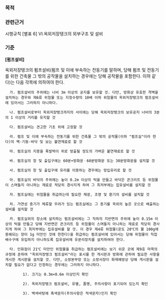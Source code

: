 ### 목적

### 관련근거
시행규칙 [별표 6] VI.옥외저장탱크의 외부구조 및 설비

### 기준
**[펌프설비]**

옥외저장탱크의 펌프설비(펌프 및 이에 부속하는 전동기를 말하며, 당해 펌프 및 전동기를 위한 건축물 그 밖의 공작물을 설치하는 경우에는 당해 공작물을 포함한다. 이하 같다)는 다음 각목에 의하여야 한다.

      가. 펌프설비의 주위에는 너비 3m 이상의 공지를 보유할 것. 다만, 방화상 유효한 격벽을 설치하는 경우와 제6류 위험물 또는 지정수량의 10배 이하 위험물의 옥외저장탱크의 펌프설비에 있어서는 그러하지 아니하다.

      나. 펌프설비로부터 옥외저장탱크까지의 사이에는 당해 옥외저장탱크의 보유공지 너비의 3분의 1 이상의 거리를 유지할 것

      다. 펌프설비는 견고한 기초 위에 고정할 것

      라. 펌프 및 이에 부속하는 전동기를 위한 건축물 그 밖의 공작물(이하 "펌프실"이라 한다)의 벽·기둥·바닥 및 보는 불연재료로 할 것

      마. 펌프실의 지붕을 폭발력이 위로 방출될 정도의 가벼운 불연재료로 할 것

      바. 펌프실의 창 및 출입구에는 60분+방화문ㆍ60분방화문 또는 30분방화문을 설치할 것

      사. 펌프실의 창 및 출입구에 유리를 이용하는 경우에는 망입유리로 할 것

      아. 펌프실의 바닥의 주위에는 높이 0.2m 이상의 턱을 만들고 바닥은 콘크리트 등 위험물이 스며들지 아니하는 재료로 적당히 경사지게 하여 그 최저부에는 집유설비를 설치할 것

      자. 펌프실에는 위험물을 취급하는데 필요한 채광, 조명 및 환기의 설비를 설치할 것

      차. 가연성 증기가 체류할 우려가 있는 펌프실에는 그 증기를 옥외의 높은 곳으로 배출하는 설비를 설치할 것

      카. 펌프실외의 장소에 설치하는 펌프설비에는 그 직하의 지반면의 주위에 높이 0.15m 이상의 턱을 만들고 당해 지반면은 콘크리트 등 위험물이 스며들지 아니하는 재료로 적당히 경사지게 하여 그 최저부에는 집유설비를 할 것. 이 경우 제4류 위험물(온도 20℃의 물 100g에 용해되는 양이 1g 미만인 것에 한한다)을 취급하는 펌프설비에 있어서는 당해 위험물이 직접 배수구에 유입하지 아니하도록 집유설비에 유분리장치를 설치하여야 한다.

      타. 인화점이 21℃ 미만인 위험물을 취급하는 펌프설비에는 보기 쉬운 곳에 제9호 마목의 규정에 준하여 "옥외저장탱크 펌프설비"라는 표시를 한 게시판과 방화에 관하여 필요한 사항을 게시한 게시판을 설치할 것. 다만, 소방본부장 또는 소방서장이 화재예방상 당해 게시판을 설치할 필요가 없다고 인정하는 경우에는 그러하지 아니하다.

            1). 크기는 0.3m×0.6m 이상인지 확인 

            2). 옥외저장탱크 펌프설비, 유별, 품명, 주의사항이 표기되어 있는지 확인

            3). 백색바탕에 흑색문자(주의사항은 적색문자)인지 확인